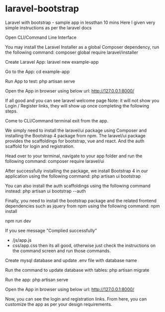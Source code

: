 # laravel-bootstrap
Laravel with bootstrap - sample app in lessthan 10 mins
Here I given very simple instructions as per the laravel docs 

Open CLI/Command Line Interface

You may install the Laravel Installer as a global Composer dependency, run the following command:
composer global require laravel/installer

Create Laravel App:
laravel new example-app

Go to the App:
cd example-app

Run App to test:
php artisan serve

Open the App in browser using below url:
http://127.0.0.1:8000/

If all good and you can see laravel welcome page
Note: it will not show you Login / Register links, they will show up once completing the following steps.

Come to CLI/Command terminal exit from the app.

We simply need to install the laravel/ui package using Composer and installing the Bootstrap 4 package from npm.
The laravel/ui package provides the scaffoldings for bootstrap, vue and react. And the auth scaffold for login and registration.

Head over to your terminal, navigate to your app folder and run the following command:
composer require laravel/ui

After successfully installing the package, we install Bootstrap 4 in our application using the following command:
php artisan ui bootstrap

You can also install the auth scaffoldings using the following command instead:
php artisan ui bootstrap --auth

Finally, you need to install the bootstrap package and the related frontend dependencies such as jquery from npm using the following command:
npm install

npm run dev

If you see message "Complied successfully" 
- /js/app.js 
- css/app.css
then its all good, otherwise just check the instructions on the command screen and run those commands.

Create mysql database and update .env file with database name

Run the command to update database with tables:
php artisan migrate

Run the app:
php artisan serve

Open the App in browser using below url:
http://127.0.0.1:8000/

Now, you can see the login and registration links.
From here, you can customize the app as per your design requirements.

